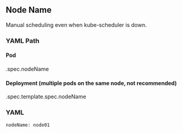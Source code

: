 ## Node Name

Manual scheduling even when kube-scheduler is down. 

### YAML Path 

#### Pod 

.spec.nodeName

#### Deployment (multiple pods on the same node, not recommended)

.spec.template.spec.nodeName


### YAML 

```
nodeName: node01
```


